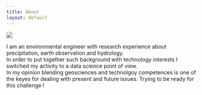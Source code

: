 ```yaml
---
title: About
layout: default
---
```


<div class="row content-row">
<div class="col-12 col-sm-4">
    <img src="{{ site.baseurl }}/images/bio.jpg">
</div>
<div class="col-12 col-sm-8">
    <p>I am an environmental engineer with research experience about precipitation, 
    earth observation and hydrology. 
    <br>
    In order to put together such background with technology interests I switched my activity to a data science point of view.
    <br>
    In my opinion blending geosciences and technolgoy competences is one of the keyes for dealing with present and future issues.
    Trying to be ready for this challenge l
    </p>
</div>
</div>